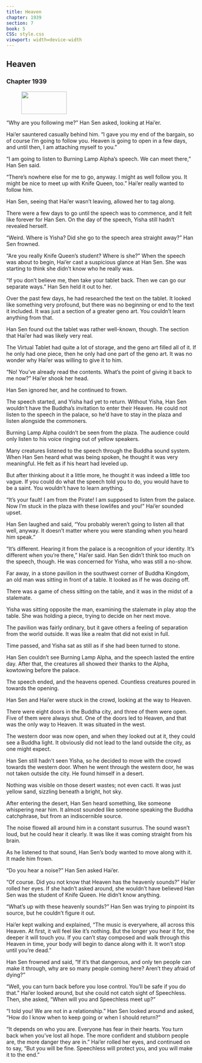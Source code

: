 ```yaml
---
title: Heaven
chapter: 1939
section: 7
book: 5
CSS: style.css
viewport: width=device-width
---
```


## Heaven

### Chapter 1939

<figure>
	<img src="../Images/gem.gif" alt="" id="gem" width="120" height="60" />
</figure>

“Why are you following me?” Han Sen asked, looking at Hai’er.

Hai’er sauntered casually behind him. “I gave you my end of the bargain, so of course I’m going to follow you. Heaven is going to open in a few days, and until then, I am attaching myself to you.”

“I am going to listen to Burning Lamp Alpha’s speech. We can meet there,” Han Sen said.

“There’s nowhere else for me to go, anyway. I might as well follow you. It might be nice to meet up with Knife Queen, too.” Hai’er really wanted to follow him.

Han Sen, seeing that Hai’er wasn’t leaving, allowed her to tag along.

There were a few days to go until the speech was to commence, and it felt like forever for Han Sen. On the day of the speech, Yisha still hadn’t revealed herself.

“Weird. Where is Yisha? Did she go to the speech area straight away?” Han Sen frowned.

“Are you really Knife Queen’s student? Where is she?” When the speech was about to begin, Hai’er cast a suspicious glance at Han Sen. She was starting to think she didn’t know who he really was.

“If you don’t believe me, then take your tablet back. Then we can go our separate ways.” Han Sen held it out to her.

Over the past few days, he had researched the text on the tablet. It looked like something very profound, but there was no beginning or end to the text it included. It was just a section of a greater geno art. You couldn’t learn anything from that.

Han Sen found out the tablet was rather well-known, though. The section that Hai’er had was likely very real.

The Virtual Tablet had quite a lot of storage, and the geno art filled all of it. If he only had one piece, then he only had one part of the geno art. It was no wonder why Hai’er was willing to give it to him.

“No! You’ve already read the contents. What’s the point of giving it back to me now?” Hai’er shook her head.

Han Sen ignored her, and he continued to frown.

The speech started, and Yisha had yet to return. Without Yisha, Han Sen wouldn’t have the Buddha’s invitation to enter their Heaven. He could not listen to the speech in the palace, so he’d have to stay in the plaza and listen alongside the commoners.

Burning Lamp Alpha couldn’t be seen from the plaza. The audience could only listen to his voice ringing out of yellow speakers.

Many creatures listened to the speech through the Buddha sound system. When Han Sen heard what was being spoken, he thought it was very meaningful. He felt as if his heart had leveled up.

But after thinking about it a little more, he thought it was indeed a little too vague. If you could do what the speech told you to do, you would have to be a saint. You wouldn’t have to learn anything.

“It’s your fault! I am from the Pirate! I am supposed to listen from the palace. Now I’m stuck in the plaza with these lowlifes and you!” Hai’er sounded upset.

Han Sen laughed and said, “You probably weren’t going to listen all that well, anyway. It doesn’t matter where you were standing when you heard him speak.”

“It’s different. Hearing it from the palace is a recognition of your identity. It’s different when you’re there,” Hai’er said. Han Sen didn’t think too much on the speech, though. He was concerned for Yisha, who was still a no-show.

Far away, in a stone pavilion in the southwest corner of Buddha Kingdom, an old man was sitting in front of a table. It looked as if he was dozing off.

There was a game of chess sitting on the table, and it was in the midst of a stalemate.

Yisha was sitting opposite the man, examining the stalemate in play atop the table. She was holding a piece, trying to decide on her next move.

The pavilion was fairly ordinary, but it gave others a feeling of separation from the world outside. It was like a realm that did not exist in full.

Time passed, and Yisha sat as still as if she had been turned to stone.

Han Sen couldn’t see Burning Lamp Alpha, and the speech lasted the entire day. After that, the creatures all showed their thanks to the Alpha, kowtowing before the palace.

The speech ended, and the heavens opened. Countless creatures poured in towards the opening.

Han Sen and Hai’er were stuck in the crowd, looking at the way to Heaven.

There were eight doors in the Buddha city, and three of them were open. Five of them were always shut. One of the doors led to Heaven, and that was the only way to Heaven. It was situated in the west.

The western door was now open, and when they looked out at it, they could see a Buddha light. It obviously did not lead to the land outside the city, as one might expect.

Han Sen still hadn’t seen Yisha, so he decided to move with the crowd towards the western door. When he went through the western door, he was not taken outside the city. He found himself in a desert.

Nothing was visible on those desert wastes; not even cacti. It was just yellow sand, sizzling beneath a bright, hot sky.

After entering the desert, Han Sen heard something, like someone whispering near him. It almost sounded like someone speaking the Buddha catchphrase, but from an indiscernible source.

The noise flowed all around him in a constant susurrus. The sound wasn’t loud, but he could hear it clearly. It was like it was coming straight from his brain.

As he listened to that sound, Han Sen’s body wanted to move along with it. It made him frown.

“Do you hear a noise?” Han Sen asked Hai’er.

“Of course. Did you not know that Heaven has the heavenly sounds?” Hai’er rolled her eyes. If she hadn’t asked around, she wouldn’t have believed Han Sen was the student of Knife Queen. He didn’t know anything.

“What’s up with these heavenly sounds?” Han Sen was trying to pinpoint its source, but he couldn’t figure it out.

Hai’er kept walking and explained, “The music is everywhere, all across this Heaven. At first, it will feel like it’s nothing. But the longer you hear it for, the deeper it will touch you. If you can’t stay composed and walk through this Heaven in time, your body will begin to dance along with it. It won’t stop until you’re dead.”

Han Sen frowned and said, “If it’s that dangerous, and only ten people can make it through, why are so many people coming here? Aren’t they afraid of dying?”

“Well, you can turn back before you lose control. You’ll be safe if you do that.” Hai’er looked around, but she could not catch sight of Speechless. Then, she asked, “When will you and Speechless meet up?”

“I told you! We are not in a relationship.” Han Sen looked around and asked, “How do I know when to keep going or when I should return?”

“It depends on who you are. Everyone has fear in their hearts. You turn back when you’ve lost all hope. The more confident and stubborn people are, the more danger they are in.” Hai’er rolled her eyes, and continued on to say, “But you will be fine. Speechless will protect you, and you will make it to the end.”